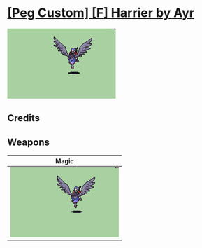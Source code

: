 # [\[Peg Custom\] \[F\] Harrier by Ayr](./)
 

<img src="./6.%20Magic/Magic_000.png" alt="[Peg Custom] [F] Harrier by Ayr standing" />

## Credits



## Weapons
 

|Magic |
|  :---: |
| <img alt="Magic animation" src="./6.%20Magic/Magic.gif" /> |
